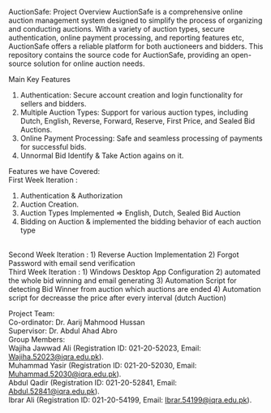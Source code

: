 AuctionSafe: 
Project Overview
AuctionSafe is a comprehensive online auction management system designed to simplify the process of organizing and conducting auctions. 
With a variety of auction types, secure authentication, online payment processing, and reporting features etc, AuctionSafe offers a reliable platform for both auctioneers and bidders.
This repository contains the source code for AuctionSafe, providing an open-source solution for online auction needs.

Main Key Features
1) Authentication: Secure account creation and login functionality for sellers and bidders.
2) Multiple Auction Types: Support for various auction types, including Dutch, English, Reverse, Forward, Reserve, First Price, and Sealed Bid Auctions.
3) Online Payment Processing: Safe and seamless processing of payments for successful bids.
4) Unnormal Bid Identify & Take Action agains on it.

Features we have Covered: <br>
First Week Iteration : 
  1) Authentication & Authorization
  2) Auction Creation.
  3) Auction Types Implemented => English, Dutch, Sealed Bid Auction
  4) Bidding on Auction & implemented the bidding behavior of each auction type
<br>
Second Week Iteration :
  1) Reverse Auction Implementation
  2) Forgot Password with email send verification
<br>
Third Week Iteration :
  1) Windows Desktop App Configuration
  2) automated the whole bid winning and email generating
  3) Automation Script for detecting Bid Winner from auction which auctions are ended
  4) Automation script for decreasse the price after every interval (dutch Auction)

Project Team: <br>
Co-ordinator: Dr. Aarij Mahmood Hussan <br>
Supervisor: Dr. Abdul Ahad Abro <br>
Group Members: <br>
Wajiha Jawwad Ali (Registration ID: 021-20-52023, Email: Wajiha.52023@iqra.edu.pk). <br>
Muhammad Yasir (Registration ID: 021-20-52030, Email: Muhammad.52030@iqra.edu.pk). <br>
Abdul Qadir (Registration ID: 021-20-52841, Email: Abdul.52841@iqra.edu.pk). <br>
Ibrar Ali (Registration ID: 021-20-54199, Email: Ibrar.54199@iqra.edu.pk). <br>
